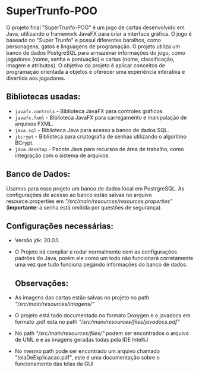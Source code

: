 # SuperTrunfo-POO

O projeto final "SuperTrunfo-POO" é um jogo de cartas desenvolvido em Java, utilizando o framework JavaFX para criar a interface gráfica. O jogo é baseado no "Super Trunfo" e possui diferentes baralhos, como personagens, gatos e linguagens de programação. O projeto utiliza um banco de dados PostgreSQL para armazenar informações do jogo, como jogadores (nome, senha e pontuação) e cartas (nome, classificação, imagem e atributos). O objetivo do projeto é aplicar conceitos de programação orientada a objetos e oferecer uma experiência interativa e divertida aos jogadores.

## Bibliotecas usadas:

- ```javafx.controls``` - Biblioteca JavaFX para controles gráficos.
- ```javafx.fxml``` - Biblioteca JavaFX para carregamento e manipulação de arquivos FXML.
- ```java.sql``` - Biblioteca Java para acesso a banco de dados SQL.
- ```jbcrypt``` - Biblioteca para criptografia de senhas utilizando o algoritmo BCrypt.
- ```java.desktop``` - Pacote Java para recursos de área de trabalho, como integração com o sistema de
arquivos.

## Banco de Dados:

Usamos para esse projeto um banco de dados local em PostrgreSQL. As configurações de acesso ao banco estão salvas no arquivo resource.properties em *"/src/main/resources/resources.properties"* (**importante:** a senha está omitida por questões de segurança).

## Configurações necessárias:

- Versão jdk: 20.0.1.
- O Projeto irá compliar e rodar normalmente com as configurações padrões do Java, porém ele como um todo não funcionará corretamente uma vez que tudo funciona pegando informações do banco de dados.

  ## Observações:
- As imagens das cartas estão salvas no projeto no path *"/src/main/resources/imagens/"*
- O projeto está todo documentado no formato Doxygen e o javadocs em formato .pdf esta no path *"/src/main/resources/files/javadocs.pdf"*
- No path *"/src/main/resources/files/"* podem ser encontrados o arquivo de UML e e as imagens geradas todas pela IDE IntelliJ
- No mesmo path pode ser encontrado um arquivo chamado "telaDeExplicacao.pdf", este é uma documentação sobre o funcionamento das telas da GUI
